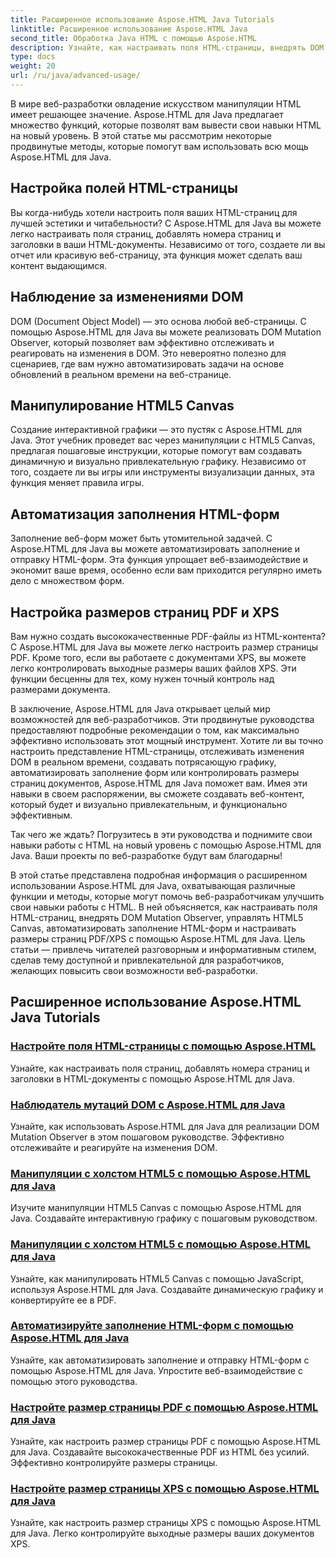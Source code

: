 ```yaml
---
title: Расширенное использование Aspose.HTML Java Tutorials
linktitle: Расширенное использование Aspose.HTML Java
second_title: Обработка Java HTML с помощью Aspose.HTML
description: Узнайте, как настраивать поля HTML-страницы, внедрять DOM Mutation Observer, управлять HTML5 Canvas, автоматизировать заполнение HTML-форм и многое другое с помощью Aspose.HTML Java.
type: docs
weight: 20
url: /ru/java/advanced-usage/
---
```


В мире веб-разработки овладение искусством манипуляции HTML имеет решающее значение. Aspose.HTML для Java предлагает множество функций, которые позволят вам вывести свои навыки HTML на новый уровень. В этой статье мы рассмотрим некоторые продвинутые методы, которые помогут вам использовать всю мощь Aspose.HTML для Java.

## Настройка полей HTML-страницы

Вы когда-нибудь хотели настроить поля ваших HTML-страниц для лучшей эстетики и читабельности? С Aspose.HTML для Java вы можете легко настраивать поля страниц, добавлять номера страниц и заголовки в ваши HTML-документы. Независимо от того, создаете ли вы отчет или красивую веб-страницу, эта функция может сделать ваш контент выдающимся.

## Наблюдение за изменениями DOM

DOM (Document Object Model) — это основа любой веб-страницы. С помощью Aspose.HTML для Java вы можете реализовать DOM Mutation Observer, который позволяет вам эффективно отслеживать и реагировать на изменения в DOM. Это невероятно полезно для сценариев, где вам нужно автоматизировать задачи на основе обновлений в реальном времени на веб-странице.

## Манипулирование HTML5 Canvas

Создание интерактивной графики — это пустяк с Aspose.HTML для Java. Этот учебник проведет вас через манипуляции с HTML5 Canvas, предлагая пошаговые инструкции, которые помогут вам создавать динамичную и визуально привлекательную графику. Независимо от того, создаете ли вы игры или инструменты визуализации данных, эта функция меняет правила игры.

## Автоматизация заполнения HTML-форм

Заполнение веб-форм может быть утомительной задачей. С Aspose.HTML для Java вы можете автоматизировать заполнение и отправку HTML-форм. Эта функция упрощает веб-взаимодействие и экономит ваше время, особенно если вам приходится регулярно иметь дело с множеством форм.

## Настройка размеров страниц PDF и XPS

Вам нужно создать высококачественные PDF-файлы из HTML-контента? С Aspose.HTML для Java вы можете легко настроить размер страницы PDF. Кроме того, если вы работаете с документами XPS, вы можете легко контролировать выходные размеры ваших файлов XPS. Эти функции бесценны для тех, кому нужен точный контроль над размерами документа.

В заключение, Aspose.HTML для Java открывает целый мир возможностей для веб-разработчиков. Эти продвинутые руководства предоставляют подробные рекомендации о том, как максимально эффективно использовать этот мощный инструмент. Хотите ли вы точно настроить представление HTML-страницы, отслеживать изменения DOM в реальном времени, создавать потрясающую графику, автоматизировать заполнение форм или контролировать размеры страниц документов, Aspose.HTML для Java поможет вам. Имея эти навыки в своем распоряжении, вы сможете создавать веб-контент, который будет и визуально привлекательным, и функционально эффективным.

Так чего же ждать? Погрузитесь в эти руководства и поднимите свои навыки работы с HTML на новый уровень с помощью Aspose.HTML для Java. Ваши проекты по веб-разработке будут вам благодарны!

В этой статье представлена подробная информация о расширенном использовании Aspose.HTML для Java, охватывающая различные функции и методы, которые могут помочь веб-разработчикам улучшить свои навыки работы с HTML. В ней объясняется, как настраивать поля HTML-страниц, внедрять DOM Mutation Observer, управлять HTML5 Canvas, автоматизировать заполнение HTML-форм и настраивать размеры страниц PDF/XPS с помощью Aspose.HTML для Java. Цель статьи — привлечь читателей разговорным и информативным стилем, сделав тему доступной и привлекательной для разработчиков, желающих повысить свои возможности веб-разработки.

## Расширенное использование Aspose.HTML Java Tutorials
### [Настройте поля HTML-страницы с помощью Aspose.HTML](./css-extensions-adding-title-page-number/)
Узнайте, как настраивать поля страниц, добавлять номера страниц и заголовки в HTML-документы с помощью Aspose.HTML для Java.
### [Наблюдатель мутаций DOM с Aspose.HTML для Java](./dom-mutation-observer-observing-node-additions/)
Узнайте, как использовать Aspose.HTML для Java для реализации DOM Mutation Observer в этом пошаговом руководстве. Эффективно отслеживайте и реагируйте на изменения DOM.
### [Манипуляции с холстом HTML5 с помощью Aspose.HTML для Java](./html5-canvas-manipulation-using-code/)
Изучите манипуляции HTML5 Canvas с помощью Aspose.HTML для Java. Создавайте интерактивную графику с пошаговым руководством.
### [Манипуляции с холстом HTML5 с помощью Aspose.HTML для Java](./html5-canvas-manipulation-using-javascript/)
Узнайте, как манипулировать HTML5 Canvas с помощью JavaScript, используя Aspose.HTML для Java. Создавайте динамическую графику и конвертируйте ее в PDF.
### [Автоматизируйте заполнение HTML-форм с помощью Aspose.HTML для Java](./html-form-editor-filling-submitting-forms/)
Узнайте, как автоматизировать заполнение и отправку HTML-форм с помощью Aspose.HTML для Java. Упростите веб-взаимодействие с помощью этого руководства.
### [Настройте размер страницы PDF с помощью Aspose.HTML для Java](./adjust-pdf-page-size/)
Узнайте, как настроить размер страницы PDF с помощью Aspose.HTML для Java. Создавайте высококачественные PDF из HTML без усилий. Эффективно контролируйте размеры страницы.
### [Настройте размер страницы XPS с помощью Aspose.HTML для Java](./adjust-xps-page-size/)
Узнайте, как настроить размер страницы XPS с помощью Aspose.HTML для Java. Легко контролируйте выходные размеры ваших документов XPS.